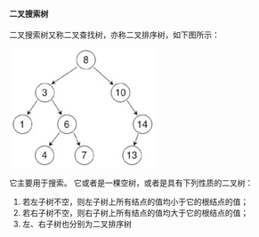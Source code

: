 #### 二叉搜索树 	



二叉搜索树又称二叉查找树，亦称二叉排序树，如下图所示：

![二叉搜索树](2.3_二叉搜索树.assets/19.png)

它主要用于搜索。 它或者是一棵空树，或者是具有下列性质的二叉树：

1. 若左子树不空，则左子树上所有结点的值均小于它的根结点的值；
2. 若右子树不空，则右子树上所有结点的值均大于它的根结点的值；
3. 左、右子树也分别为二叉排序树